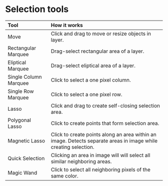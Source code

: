 # Selection tools

| Tool | How it works |
| :--- | :--- |
| Move | Click and drag to move or resize objects in layer. |
| Rectangular Marquee | Drag-select rectangular area of a layer. |
| Eliptical Marquee | Drag-select eliptical area of a layer. |
| Single Column Marquee | Click to select a one pixel column. |
| Single Row Marquee | Click to select a one pixel row. |
| Lasso | Click and drag to create self-closing selection area. |
| Polygonal Lasso | Click to create points that form selection area. |
| Magnetic Lasso | Click to create points along an area within an image. Detects separate areas in image while creating selection. |
| Quick Selection | Clicking an area in image will will select all similar neighboring areas. |
| Magic Wand | Click to select all neighboring pixels of the same color. |

